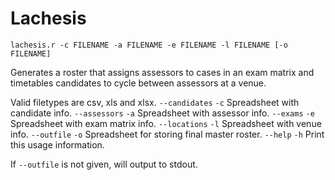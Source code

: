 Lachesis
====

~~~ {.bash}
lachesis.r -c FILENAME -a FILENAME -e FILENAME -l FILENAME [-o FILENAME]
~~~

Generates a roster that assigns assessors to cases in an exam matrix
and timetables candidates to cycle between assessors at a venue.

Valid filetypes are csv, xls and xlsx.
  `--candidates` `-c` Spreadsheet with candidate info.
  `--assessors`  `-a` Spreadsheet with assessor info.
  `--exams`      `-e` Spreadsheet with exam matrix info.
  `--locations`  `-l` Spreadsheet with venue info.
  `--outfile`    `-o` Spreadsheet for storing final master roster.
  `--help`       `-h` Print this usage information.

If `--outfile` is not given, will output to stdout.

